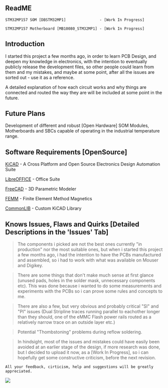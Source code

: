 ## ReadME

    STM32MP157 SOM [DBSTM32MP1]               - [Work In Progress]
    
    STM32MP157 Motherboard [MB10080_STM32MP1] - [Work In Progress]
    
## Introduction

I started this project a few months ago, in order to learn PCB Design, and deepen my knowledge in electronics, with the intention to eventually publicly release the development files, so other people could learn from them and my mistakes, and maybe at some point, after all the issues are sorted out - use it as a reference.

A detailed explanation of how each circuit works and why things are connected and routed the way they are will be included at some point in the future.

## Future Plans

Development of different and robust [Open Hardware] SOM Modules, Motherboards and SBCs capable of operating in the industrial temperature range.

## Software Requirements [OpenSource]

[KiCAD](https://www.kicad.org/) - A Cross Platform and Open Source Electronics Design Automation Suite

[LibreOFFICE](https://www.libreoffice.org)  - Office Suite

[FreeCAD](https://www.freecadweb.org/)  - 3D Parametric Modeler

[FEMM](https://www.femm.info/wiki/Download) - Finite Element Method Magnetics

[CommonLIB](https://github.com/IvanIlievOSOH/00.CommonLIB) - Custom KiCAD Library

## Knows Issues, Flaws and Quirks [Detailed Descriptions in the 'Issues' Tab]

> The components i picked are not the best ones currently "in production" nor the most suitable ones, but when i started this project a few months ago, i had the intention to have the PCBs manufactured and assembled, so i had to work with what was available on Mouser and Digikey.

> There are some things that don't make much sense at first glance (unused pads, holes in the solder mask, unnecessary components etc). This was done because i wanted to do some measurements and experiments with the PCBs so i can prove some rules and concepts to me.

> There are also a few, but very obvious and probably critical "SI" and "PI" issues (Dual Stripline traces running parallel to eachother longer than they should, one of the eMMC Flash power rails routed as a relatively narrow trace on an outside layer etc.)

> Potential "Thombstoning" problems during reflow soldering.

> In hindsight, most of the issues and mistakes could have easily been avoided at an earlier stage of the design, if more research was done, but I decided to upload it now, as a [Work In Progress], so i can hopefully get some constructive criticism, before the next revision.

    All your feedback, cirticism, help and suggestions will be greatly appreciated.

![](https://github.com/IvanIlievOSOH/00.GitHUB_Config/blob/main/Showcase.png)

